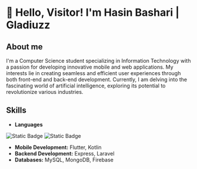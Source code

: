 # 👋 Hello, Visitor! I'm Hasin Bashari | Gladiuzz

## About me
I'm a Computer Science student specializing in Information Technology with a passion for developing innovative mobile and web applications. My interests lie in creating seamless and efficient user experiences through both front-end and back-end development. Currently, I am delving into the fascinating world of artificial intelligence, exploring its potential to revolutionize various industries.

## Skills
- **Languages**
<img alt="Static Badge" src="https://img.shields.io/badge/php-484C89?style=flat&logo=php">
<img alt="Static Badge" src="https://img.shields.io/badge/php-484C89?style=flat&logo=php">


- **Mobile Development:** Flutter, Kotlin
- **Backend Development:** Express, Laravel
- **Databases:** MySQL, MongoDB, Firebase


